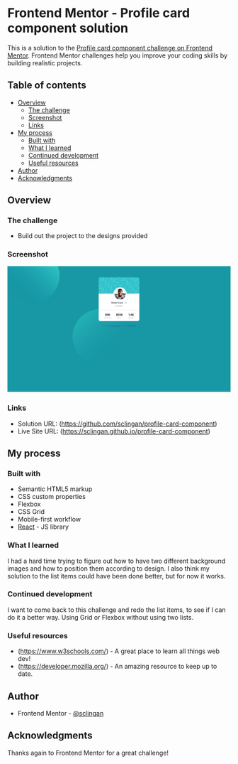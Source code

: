 # Frontend Mentor - Profile card component solution

This is a solution to the [Profile card component challenge on Frontend Mentor](https://www.frontendmentor.io/challenges/profile-card-component-cfArpWshJ). Frontend Mentor challenges help you improve your coding skills by building realistic projects. 

## Table of contents

- [Overview](#overview)
  - [The challenge](#the-challenge)
  - [Screenshot](#screenshot)
  - [Links](#links)
- [My process](#my-process)
  - [Built with](#built-with)
  - [What I learned](#what-i-learned)
  - [Continued development](#continued-development)
  - [Useful resources](#useful-resources)
- [Author](#author)
- [Acknowledgments](#acknowledgments)


## Overview

### The challenge

- Build out the project to the designs provided

### Screenshot

![](./images/screenshot.png)





### Links

- Solution URL: (https://github.com/sclingan/profile-card-component)
- Live Site URL: (https://sclingan.github.io/profile-card-component)

## My process

### Built with

- Semantic HTML5 markup
- CSS custom properties
- Flexbox
- CSS Grid
- Mobile-first workflow
- [React](https://reactjs.org/) - JS library


### What I learned

I had a hard time trying to figure out how to have two different
background images and how to position them according to design. I 
also think my solution to the list items could have been done better, but for now it works.


### Continued development

I want to come back to this challenge and redo the list items, to see if I can do it a better way. Using Grid or Flexbox without using two lists.

### Useful resources

- (https://www.w3schools.com/) - A great place to learn all things web dev!
- (https://developer.mozilla.org/) - An amazing resource to keep
up to date.


## Author

- Frontend Mentor - [@sclingan](https://www.frontendmentor.io/profile/sclingan)


## Acknowledgments

Thanks again to Frontend Mentor for a great challenge!


